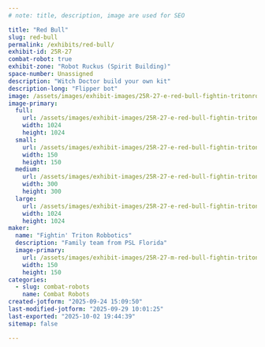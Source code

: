 ```yaml
---
# note: title, description, image are used for SEO

title: "Red Bull"
slug: red-bull
permalink: /exhibits/red-bull/
exhibit-id: 25R-27
combat-robot: true
exhibit-zone: "Robot Ruckus (Spirit Building)"
space-number: Unassigned
description: "Witch Doctor build your own kit"
description-long: "Flipper bot"
image: /assets/images/exhibit-images/25R-27-e-red-bull-fightin-tritonrobboticslogoftr-jpeg-300x300.jpg
image-primary: 
  full:
    url: /assets/images/exhibit-images/25R-27-e-red-bull-fightin-tritonrobboticslogoftr-jpeg-full.jpg
    width: 1024
    height: 1024
  small:
    url: /assets/images/exhibit-images/25R-27-e-red-bull-fightin-tritonrobboticslogoftr-jpeg-150x150.jpg
    width: 150
    height: 150
  medium:
    url: /assets/images/exhibit-images/25R-27-e-red-bull-fightin-tritonrobboticslogoftr-jpeg-300x300.jpg
    width: 300
    height: 300
  large:
    url: /assets/images/exhibit-images/25R-27-e-red-bull-fightin-tritonrobboticslogoftr-jpeg-1024x1024.jpg
    width: 1024
    height: 1024
maker: 
  name: "Fightin' Triton Robbotics"
  description: "Family team from PSL Florida"
  image-primary:
    url: /assets/images/exhibit-images/25R-27-m-red-bull-fightin-tritonrobboticsgrafftext-jpeg-150x150.jpg
    width: 150
    height: 150
categories: 
  - slug: combat-robots
    name: Combat Robots
created-jotform: "2025-09-24 15:09:50"
last-modified-jotform: "2025-09-29 10:01:25"
last-exported: "2025-10-02 19:44:39"
sitemap: false

---
```

